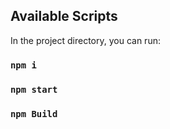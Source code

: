 ## Available Scripts

In the project directory, you can run:

### `npm i`

### `npm start`

### `npm Build`